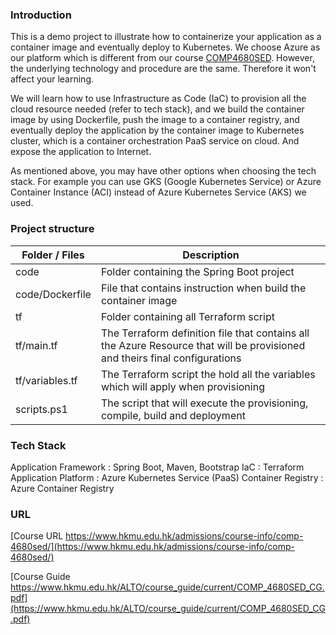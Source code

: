 ### Introduction

This is a demo project to illustrate how to containerize your application as a container image and eventually deploy to Kubernetes. We choose Azure as our platform which is different from our course [COMP4680SED](https://www.hkmu.edu.hk/admissions/course-info/comp-4680sed/). However, the underlying technology and procedure are the same. Therefore it won't affect your learning.

We will learn how to use Infrastructure as Code (IaC) to provision all the cloud resource needed (refer to tech stack), and we build the container image by using Dockerfile, push the image to a container registry, and eventually deploy the application by the container image to Kubernetes cluster, which is a container orchestration PaaS service on cloud. And expose the application to Internet.

As mentioned above, you may have other options when choosing the tech stack. For example you can use GKS (Google Kubernetes Service) or Azure Container Instance (ACI) instead of Azure Kubernetes Service (AKS) we used.

### Project structure

| Folder / Files  | Description                                                                                                                 |
|-----------------|-----------------------------------------------------------------------------------------------------------------------------|
| code            | Folder containing the Spring Boot project                                                                                   |
| code/Dockerfile | File that contains instruction when build the container image                                                               |
| tf              | Folder containing all Terraform script                                                                                      |
| tf/main.tf      | The Terraform definition file that contains all the Azure Resource that will be provisioned and theirs final configurations |
| tf/variables.tf | The Terraform script the hold all the variables which will apply when provisioning                                          |
| scripts.ps1     | The script that will execute the provisioning, compile, build and deployment                                                |

### Tech Stack
Application Framework : Spring Boot, Maven, Bootstrap
IaC : Terraform
Application Platform : Azure Kubernetes Service (PaaS)
Container Registry : Azure Container Registry

### URL
[Course URL https://www.hkmu.edu.hk/admissions/course-info/comp-4680sed/](https://www.hkmu.edu.hk/admissions/course-info/comp-4680sed/)

[Course Guide https://www.hkmu.edu.hk/ALTO/course_guide/current/COMP_4680SED_CG.pdf](https://www.hkmu.edu.hk/ALTO/course_guide/current/COMP_4680SED_CG.pdf)
